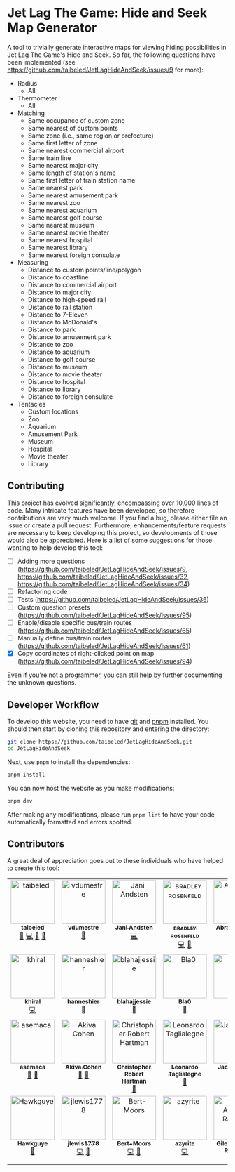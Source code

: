 # Jet Lag The Game: Hide and Seek Map Generator

A tool to trivially generate interactive maps for viewing hiding possibilities in Jet Lag The Game's Hide and Seek. So far, the following questions have been implemented (see https://github.com/taibeled/JetLagHideAndSeek/issues/9 for more):

- Radius
    - All
- Thermometer
    - All
- Matching
    - Same occupance of custom zone
    - Same nearest of custom points
    - Same zone (i.e., same region or prefecture)
    - Same first letter of zone
    - Same nearest commercial airport
    - Same train line
    - Same nearest major city
    - Same length of station's name
    - Same first letter of train station name
    - Same nearest park
    - Same nearest amusement park
    - Same nearest zoo
    - Same nearest aquarium
    - Same nearest golf course
    - Same nearest museum
    - Same nearest movie theater
    - Same nearest hospital
    - Same nearest library
    - Same nearest foreign consulate
- Measuring
    - Distance to custom points/line/polygon
    - Distance to coastline
    - Distance to commercial airport
    - Distance to major city
    - Distance to high-speed rail
    - Distance to rail station
    - Distance to 7-Eleven
    - Distance to McDonald's
    - Distance to park
    - Distance to amusement park
    - Distance to zoo
    - Distance to aquarium
    - Distance to golf course
    - Distance to museum
    - Distance to movie theater
    - Distance to hospital
    - Distance to library
    - Distance to foreign consulate
- Tentacles
    - Custom locations
    - Zoo
    - Aquarium
    - Amusement Park
    - Museum
    - Hospital
    - Movie theater
    - Library

## Contributing

This project has evolved significantly, encompassing over 10,000 lines of code. Many intricate features have been developed, so therefore contributions are very much welcome. If you find a bug, please either file an issue or create a pull request. Furthermore, enhancements/feature requests are necessary to keep developing this project, so developments of those would also be appreciated. Here is a list of some suggestions for those wanting to help develop this tool:

- [ ] Adding more questions (https://github.com/taibeled/JetLagHideAndSeek/issues/9, https://github.com/taibeled/JetLagHideAndSeek/issues/32, https://github.com/taibeled/JetLagHideAndSeek/issues/34)
- [ ] Refactoring code
- [ ] Tests (https://github.com/taibeled/JetLagHideAndSeek/issues/36)
- [ ] Custom question presets (https://github.com/taibeled/JetLagHideAndSeek/issues/95)
- [ ] Enable/disable specific bus/train routes (https://github.com/taibeled/JetLagHideAndSeek/issues/65)
- [ ] Manually define bus/train routes (https://github.com/taibeled/JetLagHideAndSeek/issues/61)
- [x] Copy coordinates of right-clicked point on map (https://github.com/taibeled/JetLagHideAndSeek/issues/94)

Even if you're not a programmer, you can still help by further documenting the unknown questions.

## Developer Workflow

To develop this website, you need to have [git](https://git-scm.com/downloads) and [pnpm](https://pnpm.io/installation) installed. You should then start by cloning this repository and entering the directory:

```bash
git clone https://github.com/taibeled/JetLagHideAndSeek.git
cd JetLagHideAndSeek
```

Next, use `pnpm` to install the dependencies:

```bash
pnpm install
```

You can now host the website as you make modifications:

```bash
pnpm dev
```

After making any modifications, please run `pnpm lint` to have your code automatically formatted and errors spotted.

## Contributors

A great deal of appreciation goes out to these individuals who have helped to create this tool:

<!-- ALL-CONTRIBUTORS-LIST:START - Do not remove or modify this section -->
<!-- prettier-ignore-start -->
<!-- markdownlint-disable -->
<table>
  <tbody>
    <tr>
      <td align="center" valign="top" width="14.28%"><a href="https://github.com/taibeled"><img src="https://avatars.githubusercontent.com/u/179261820?v=4?s=100" width="100px;" alt="taibeled"/><br /><sub><b>taibeled</b></sub></a><br /><a href="https://github.com/taibeled/JetLagHideAndSeek/issues?q=author%3Ataibeled" title="Bug reports">🐛</a> <a href="https://github.com/taibeled/JetLagHideAndSeek/commits?author=taibeled" title="Code">💻</a> <a href="#design-taibeled" title="Design">🎨</a> <a href="https://github.com/taibeled/JetLagHideAndSeek/commits?author=taibeled" title="Documentation">📖</a></td>
      <td align="center" valign="top" width="14.28%"><a href="https://github.com/vdumestre"><img src="https://avatars.githubusercontent.com/u/33914769?v=4?s=100" width="100px;" alt="vdumestre"/><br /><sub><b>vdumestre</b></sub></a><br /><a href="#ideas-vdumestre" title="Ideas, Planning, & Feedback">🤔</a></td>
      <td align="center" valign="top" width="14.28%"><a href="https://github.com/MrYawnie"><img src="https://avatars.githubusercontent.com/u/14262612?v=4?s=100" width="100px;" alt="Jani Andsten"/><br /><sub><b>Jani Andsten</b></sub></a><br /><a href="https://github.com/taibeled/JetLagHideAndSeek/commits?author=MrYawnie" title="Code">💻</a></td>
      <td align="center" valign="top" width="14.28%"><a href="https://bradleyrosenfeld.com/"><img src="https://avatars.githubusercontent.com/u/938452?v=4?s=100" width="100px;" alt="ʙʀᴀᴅʟᴇʏ ʀᴏsᴇɴғᴇʟᴅ"/><br /><sub><b>ʙʀᴀᴅʟᴇʏ ʀᴏsᴇɴғᴇʟᴅ</b></sub></a><br /><a href="https://github.com/taibeled/JetLagHideAndSeek/commits?author=BoringCode" title="Code">💻</a> <a href="https://github.com/taibeled/JetLagHideAndSeek/issues?q=author%3ABoringCode" title="Bug reports">🐛</a></td>
      <td align="center" valign="top" width="14.28%"><a href="https://github.com/abrahamguo"><img src="https://avatars.githubusercontent.com/u/7842684?v=4?s=100" width="100px;" alt="Abraham Guo"/><br /><sub><b>Abraham Guo</b></sub></a><br /><a href="https://github.com/taibeled/JetLagHideAndSeek/commits?author=abrahamguo" title="Code">💻</a></td>
      <td align="center" valign="top" width="14.28%"><a href="https://zusor.io/"><img src="https://avatars.githubusercontent.com/u/23165606?v=4?s=100" width="100px;" alt="Tobias Messner"/><br /><sub><b>Tobias Messner</b></sub></a><br /><a href="https://github.com/taibeled/JetLagHideAndSeek/commits?author=zusorio" title="Code">💻</a></td>
      <td align="center" valign="top" width="14.28%"><a href="https://github.com/UnknownSilicon"><img src="https://avatars.githubusercontent.com/u/14339279?v=4?s=100" width="100px;" alt="Eris"/><br /><sub><b>Eris</b></sub></a><br /><a href="https://github.com/taibeled/JetLagHideAndSeek/commits?author=UnknownSilicon" title="Code">💻</a></td>
    </tr>
    <tr>
      <td align="center" valign="top" width="14.28%"><a href="https://github.com/khiral"><img src="https://avatars.githubusercontent.com/u/23667350?v=4?s=100" width="100px;" alt="khiral"/><br /><sub><b>khiral</b></sub></a><br /><a href="https://github.com/taibeled/JetLagHideAndSeek/commits?author=khiral" title="Code">💻</a></td>
      <td align="center" valign="top" width="14.28%"><a href="https://github.com/hanneshier"><img src="https://avatars.githubusercontent.com/u/11063798?v=4?s=100" width="100px;" alt="hanneshier"/><br /><sub><b>hanneshier</b></sub></a><br /><a href="#ideas-hanneshier" title="Ideas, Planning, & Feedback">🤔</a></td>
      <td align="center" valign="top" width="14.28%"><a href="https://github.com/blahajjessie"><img src="https://avatars.githubusercontent.com/u/78718906?v=4?s=100" width="100px;" alt="blahajjessie"/><br /><sub><b>blahajjessie</b></sub></a><br /><a href="#ideas-blahajjessie" title="Ideas, Planning, & Feedback">🤔</a></td>
      <td align="center" valign="top" width="14.28%"><a href="https://bagottgames.uk/"><img src="https://avatars.githubusercontent.com/u/88278955?v=4?s=100" width="100px;" alt="Bla0"/><br /><sub><b>Bla0</b></sub></a><br /><a href="#ideas-Blaa00" title="Ideas, Planning, & Feedback">🤔</a></td>
      <td align="center" valign="top" width="14.28%"><a href="https://herzog.tech/"><img src="https://avatars.githubusercontent.com/u/5376265?v=4?s=100" width="100px;" alt="Leo"/><br /><sub><b>Leo</b></sub></a><br /><a href="#ideas-leoherzog" title="Ideas, Planning, & Feedback">🤔</a></td>
      <td align="center" valign="top" width="14.28%"><a href="https://github.com/Acclamator"><img src="https://avatars.githubusercontent.com/u/4201849?v=4?s=100" width="100px;" alt="Acclamator"/><br /><sub><b>Acclamator</b></sub></a><br /><a href="#ideas-Acclamator" title="Ideas, Planning, & Feedback">🤔</a></td>
      <td align="center" valign="top" width="14.28%"><a href="https://github.com/selacey42"><img src="https://avatars.githubusercontent.com/u/200851729?v=4?s=100" width="100px;" alt="selacey42"/><br /><sub><b>selacey42</b></sub></a><br /><a href="#ideas-selacey42" title="Ideas, Planning, & Feedback">🤔</a> <a href="https://github.com/taibeled/JetLagHideAndSeek/issues?q=author%3Aselacey42" title="Bug reports">🐛</a></td>
    </tr>
    <tr>
      <td align="center" valign="top" width="14.28%"><a href="https://github.com/asemaca"><img src="https://avatars.githubusercontent.com/u/64056714?v=4?s=100" width="100px;" alt="asemaca"/><br /><sub><b>asemaca</b></sub></a><br /><a href="#ideas-asemaca" title="Ideas, Planning, & Feedback">🤔</a> <a href="https://github.com/taibeled/JetLagHideAndSeek/issues?q=author%3Aasemaca" title="Bug reports">🐛</a></td>
      <td align="center" valign="top" width="14.28%"><a href="https://github.com/Akiva-Cohen"><img src="https://avatars.githubusercontent.com/u/150308530?v=4?s=100" width="100px;" alt="Akiva Cohen"/><br /><sub><b>Akiva Cohen</b></sub></a><br /><a href="#ideas-Akiva-Cohen" title="Ideas, Planning, & Feedback">🤔</a> <a href="https://github.com/taibeled/JetLagHideAndSeek/issues?q=author%3AAkiva-Cohen" title="Bug reports">🐛</a></td>
      <td align="center" valign="top" width="14.28%"><a href="https://github.com/ChrisHartman"><img src="https://avatars.githubusercontent.com/u/9095854?v=4?s=100" width="100px;" alt="Christopher Robert Hartman"/><br /><sub><b>Christopher Robert Hartman</b></sub></a><br /><a href="#ideas-ChrisHartman" title="Ideas, Planning, & Feedback">🤔</a></td>
      <td align="center" valign="top" width="14.28%"><a href="https://github.com/miniBill"><img src="https://avatars.githubusercontent.com/u/191825?v=4?s=100" width="100px;" alt="Leonardo Taglialegne"/><br /><sub><b>Leonardo Taglialegne</b></sub></a><br /><a href="#ideas-miniBill" title="Ideas, Planning, & Feedback">🤔</a></td>
      <td align="center" valign="top" width="14.28%"><a href="https://github.com/JackSouster"><img src="https://avatars.githubusercontent.com/u/96268675?v=4?s=100" width="100px;" alt="JackSouster"/><br /><sub><b>JackSouster</b></sub></a><br /><a href="https://github.com/taibeled/JetLagHideAndSeek/issues?q=author%3AJackSouster" title="Bug reports">🐛</a></td>
      <td align="center" valign="top" width="14.28%"><a href="https://github.com/fkloft"><img src="https://avatars.githubusercontent.com/u/2741656?v=4?s=100" width="100px;" alt="fkloft"/><br /><sub><b>fkloft</b></sub></a><br /><a href="#ideas-fkloft" title="Ideas, Planning, & Feedback">🤔</a> <a href="#data-fkloft" title="Data">🔣</a></td>
      <td align="center" valign="top" width="14.28%"><a href="https://github.com/InvestigateXM"><img src="https://avatars.githubusercontent.com/u/52758500?v=4?s=100" width="100px;" alt="InvestigateXM"/><br /><sub><b>InvestigateXM</b></sub></a><br /><a href="#ideas-InvestigateXM" title="Ideas, Planning, & Feedback">🤔</a></td>
    </tr>
    <tr>
      <td align="center" valign="top" width="14.28%"><a href="https://github.com/Hawkguye"><img src="https://avatars.githubusercontent.com/u/121480806?v=4?s=100" width="100px;" alt="Hawkguye"/><br /><sub><b>Hawkguye</b></sub></a><br /><a href="#data-Hawkguye" title="Data">🔣</a></td>
      <td align="center" valign="top" width="14.28%"><a href="https://github.com/jlewis1778"><img src="https://avatars.githubusercontent.com/u/22303191?v=4?s=100" width="100px;" alt="jlewis1778"/><br /><sub><b>jlewis1778</b></sub></a><br /><a href="https://github.com/taibeled/JetLagHideAndSeek/commits?author=jlewis1778" title="Code">💻</a> <a href="https://github.com/taibeled/JetLagHideAndSeek/issues?q=author%3Ajlewis1778" title="Bug reports">🐛</a></td>
      <td align="center" valign="top" width="14.28%"><a href="https://github.com/Bert-Moors"><img src="https://avatars.githubusercontent.com/u/89836592?v=4?s=100" width="100px;" alt="Bert-Moors"/><br /><sub><b>Bert-Moors</b></sub></a><br /><a href="https://github.com/taibeled/JetLagHideAndSeek/commits?author=Bert-Moors" title="Code">💻</a> <a href="https://github.com/taibeled/JetLagHideAndSeek/issues?q=author%3ABert-Moors" title="Bug reports">🐛</a></td>
      <td align="center" valign="top" width="14.28%"><a href="https://github.com/azyritedev"><img src="https://avatars.githubusercontent.com/u/206858676?v=4?s=100" width="100px;" alt="azyrite"/><br /><sub><b>azyrite</b></sub></a><br /><a href="https://github.com/taibeled/JetLagHideAndSeek/commits?author=azyritedev" title="Code">💻</a></td>
      <td align="center" valign="top" width="14.28%"><a href="https://metamoof.net/"><img src="https://avatars.githubusercontent.com/u/805751?v=4?s=100" width="100px;" alt="Giles Antonio Radford"/><br /><sub><b>Giles Antonio Radford</b></sub></a><br /><a href="#ideas-metamoof" title="Ideas, Planning, & Feedback">🤔</a></td>
      <td align="center" valign="top" width="14.28%"><a href="https://github.com/madjayem"><img src="https://avatars.githubusercontent.com/u/71520186?v=4?s=100" width="100px;" alt="madjayem"/><br /><sub><b>madjayem</b></sub></a><br /><a href="#ideas-madjayem" title="Ideas, Planning, & Feedback">🤔</a></td>
    </tr>
  </tbody>
</table>

<!-- markdownlint-restore -->
<!-- prettier-ignore-end -->

<!-- ALL-CONTRIBUTORS-LIST:END -->
